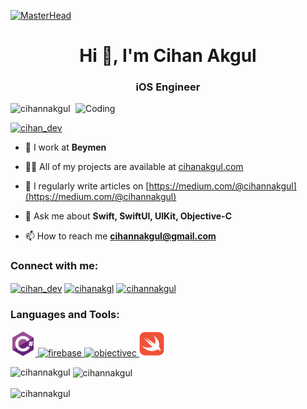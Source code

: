 [![MasterHead](https://www.appcul.com/assets/img/services/service-details-thumbnail-3.1.png)](https://www.cihanakgul.com)
<h1 align="center">Hi 👋, I'm Cihan Akgul</h1>
<h3 align="center">iOS Engineer</h3>
<img align="right" alt="Coding" width="400" src="https://i.pinimg.com/originals/d4/81/f3/d481f3c72e283309071f79e01b05c06d.gif">

<p align="left"> <img src="https://komarev.com/ghpvc/?username=cihannakgul&label=Profile%20views&color=0e75b6&style=flat" alt="cihannakgul" /> </p>

<p align="left"> <a href="https://twitter.com/cihan_dev" target="blank"><img src="https://img.shields.io/twitter/follow/cihan_dev?logo=twitter&style=for-the-badge" alt="cihan_dev" /></a> </p>

- 🔭 I work at **Beymen**

- 👨‍💻 All of my projects are available at [cihanakgul.com](cihanakgul.com)

- 📝 I regularly write articles on [https://medium.com/@cihannakgul](https://medium.com/@cihannakgul)

- 💬 Ask me about **Swift, SwiftUI, UIKit, Objective-C**

- 📫 How to reach me **cihannakgul@gmail.com**

<h3 align="left">Connect with me:</h3>
<p align="left">
<a href="https://twitter.com/cihan_dev" target="blank"><img align="center" src="https://raw.githubusercontent.com/rahuldkjain/github-profile-readme-generator/master/src/images/icons/Social/twitter.svg" alt="cihan_dev" height="30" width="40" /></a>
<a href="https://linkedin.com/in/cihanakgl" target="blank"><img align="center" src="https://raw.githubusercontent.com/rahuldkjain/github-profile-readme-generator/master/src/images/icons/Social/linked-in-alt.svg" alt="cihanakgl" height="30" width="40" /></a>
<a href="https://medium.com/cihannakgul" target="blank"><img align="center" src="https://raw.githubusercontent.com/rahuldkjain/github-profile-readme-generator/master/src/images/icons/Social/medium.svg" alt="cihannakgul" height="30" width="40" /></a>
</p>

<h3 align="left">Languages and Tools:</h3>
<p align="left"> <a href="https://www.w3schools.com/cs/" target="_blank" rel="noreferrer"> <img src="https://raw.githubusercontent.com/devicons/devicon/master/icons/csharp/csharp-original.svg" alt="csharp" width="40" height="40"/> </a> <a href="https://firebase.google.com/" target="_blank" rel="noreferrer"> <img src="https://www.vectorlogo.zone/logos/firebase/firebase-icon.svg" alt="firebase" width="40" height="40"/> </a> <a href="https://developer.apple.com/library/archive/documentation/Cocoa/Conceptual/ProgrammingWithObjectiveC/Introduction/Introduction.html" target="_blank" rel="noreferrer"> <img src="https://www.vectorlogo.zone/logos/apple_objectivec/apple_objectivec-icon.svg" alt="objectivec" width="40" height="40"/> </a> <a href="https://developer.apple.com/swift/" target="_blank" rel="noreferrer"> <img src="https://raw.githubusercontent.com/devicons/devicon/master/icons/swift/swift-original.svg" alt="swift" width="40" height="40"/> </a> </p>

<p><img align="left" src="https://github-readme-stats.vercel.app/api/top-langs?username=cihannakgul&show_icons=true&locale=en&layout=compact" alt="cihannakgul" /></p>

<p>&nbsp;<img align="center" src="https://github-readme-stats.vercel.app/api?username=cihannakgul&show_icons=true&locale=en" alt="cihannakgul" /></p>

<p><img align="center" src="https://github-readme-streak-stats.herokuapp.com/?user=cihannakgul&" alt="cihannakgul" /></p>
